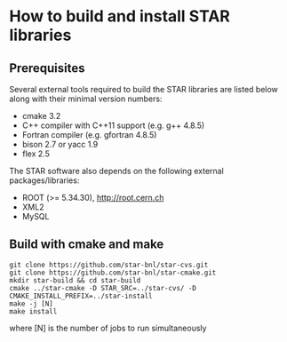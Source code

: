 How to build and install STAR libraries
=======================================

Prerequisites
-------------

Several external tools required to build the STAR libraries are listed below
along with their minimal version numbers:

- cmake 3.2
- C++ compiler with C++11 support (e.g. g++ 4.8.5)
- Fortran compiler (e.g. gfortran 4.8.5)
- bison 2.7 or yacc 1.9
- flex 2.5

The STAR software also depends on the following external packages/libraries:

- ROOT (>= 5.34.30), http://root.cern.ch
- XML2
- MySQL


Build with cmake and make
-------------------------

    git clone https://github.com/star-bnl/star-cvs.git
    git clone https://github.com/star-bnl/star-cmake.git
    mkdir star-build && cd star-build
    cmake ../star-cmake -D STAR_SRC=../star-cvs/ -D CMAKE_INSTALL_PREFIX=../star-install
    make -j [N]
    make install

where [N] is the number of jobs to run simultaneously
